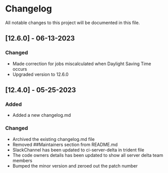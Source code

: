 # Changelog

All notable changes to this project will be documented in this file.

## [12.6.0] - 06-13-2023

### Changed

- Made correction for jobs miscalculated when Daylight Saving Time occurs
- Upgraded version to 12.6.0

## [12.4.0] - 05-25-2023

### Added

- Added a new changelog.md

### Changed

- Archived the existing changelog.md file
- Removed ##Maintainers section from README.md
- SlackChannel has been updated to ci-server-delta in trident file
- The code owners details has been updated to show all server delta team members
- Bumped the minor version and zeroed out the patch number